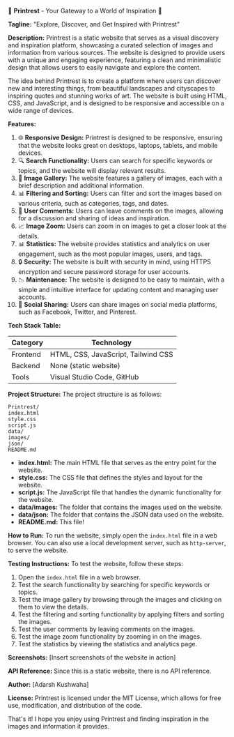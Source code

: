 
🚀 **Printrest** - Your Gateway to a World of Inspiration 🌈

**Tagline:** "Explore, Discover, and Get Inspired with Printrest"

**Description:**
Printrest is a static website that serves as a visual discovery and inspiration platform, showcasing a curated selection of images and information from various sources. The website is designed to provide users with a unique and engaging experience, featuring a clean and minimalistic design that allows users to easily navigate and explore the content.

The idea behind Printrest is to create a platform where users can discover new and interesting things, from beautiful landscapes and cityscapes to inspiring quotes and stunning works of art. The website is built using HTML, CSS, and JavaScript, and is designed to be responsive and accessible on a wide range of devices.

**Features:**

1. 🌐 **Responsive Design:** Printrest is designed to be responsive, ensuring that the website looks great on desktops, laptops, tablets, and mobile devices.
2. 🔍 **Search Functionality:** Users can search for specific keywords or topics, and the website will display relevant results.
3. 📸 **Image Gallery:** The website features a gallery of images, each with a brief description and additional information.
4. 📊 **Filtering and Sorting:** Users can filter and sort the images based on various criteria, such as categories, tags, and dates.
5. 📝 **User Comments:** Users can leave comments on the images, allowing for a discussion and sharing of ideas and inspiration.
6. 📈 **Image Zoom:** Users can zoom in on images to get a closer look at the details.
7. 📊 **Statistics:** The website provides statistics and analytics on user engagement, such as the most popular images, users, and tags.
8. 🔒 **Security:** The website is built with security in mind, using HTTPS encryption and secure password storage for user accounts.
9. 📉 **Maintenance:** The website is designed to be easy to maintain, with a simple and intuitive interface for updating content and managing user accounts.
10. 👥 **Social Sharing:** Users can share images on social media platforms, such as Facebook, Twitter, and Pinterest.

**Tech Stack Table:**

| Category | Technology |
| --- | --- |
| Frontend | HTML, CSS, JavaScript, Tailwind CSS |
| Backend | None (static website) |
| Tools | Visual Studio Code, GitHub |

**Project Structure:**
The project structure is as follows:
```
Printrest/
index.html
style.css
script.js
data/
images/
json/
README.md
```
* **index.html:** The main HTML file that serves as the entry point for the website.
* **style.css:** The CSS file that defines the styles and layout for the website.
* **script.js:** The JavaScript file that handles the dynamic functionality for the website.
* **data/images:** The folder that contains the images used on the website.
* **data/json:** The folder that contains the JSON data used on the website.
* **README.md:** This file!

**How to Run:**
To run the website, simply open the `index.html` file in a web browser. You can also use a local development server, such as `http-server`, to serve the website.

**Testing Instructions:**
To test the website, follow these steps:
1. Open the `index.html` file in a web browser.
2. Test the search functionality by searching for specific keywords or topics.
3. Test the image gallery by browsing through the images and clicking on them to view the details.
4. Test the filtering and sorting functionality by applying filters and sorting the images.
5. Test the user comments by leaving comments on the images.
6. Test the image zoom functionality by zooming in on the images.
7. Test the statistics by viewing the statistics and analytics page.

**Screenshots:**
[Insert screenshots of the website in action]

**API Reference:**
Since this is a static website, there is no API reference.

**Author:**
[Adarsh Kushwaha]

**License:**
Printrest is licensed under the MIT License, which allows for free use, modification, and distribution of the code.

That's it! I hope you enjoy using Printrest and finding inspiration in the images and information it provides.
